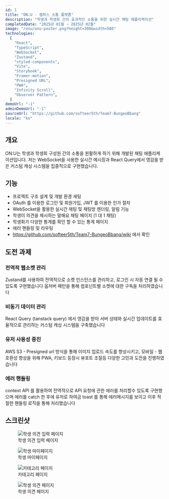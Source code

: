 ```yaml
---
id: 1
title: "ON:U - 캠퍼스 소통 플랫폼"
description: "학생과 학생회 간의 효과적인 소통을 위한 실시간 채팅 애플리케이션"
completedDate: "2025년 01월 ~ 2025년 02월"
image: "/onu/onu-poster.png?height=300&width=500"
technologies:
  [
    "React",
    "TypeScript",
    "WebSocket",
    "Zustand",
    "styled-components",
    "Vite",
    "Storybook",
    "Framer-motion",
    "Presigned URL",
    "PWA",
    "Infinity Scroll",
    "Observer Pattern",
  ]
demoUrl: "-1"
adminDemoUrl: "-1"
sourceUrl: "https://github.com/softeer5th/Team7-BungeoBbang"
locale: "ko"
---
```


## 개요

ON:U는 학생과 학생회 구성원 간의 소통을 원활하게 하기 위해 개발된 채팅 애플리케이션입니다. 저는 WebSocket을 사용한 실시간 메시징과 React Query에서 영감을 받은 커스텀 캐싱 시스템을 집중적으로 구현했습니다.

## 기능

- 프로젝트 구조 설계 및 개발 환경 세팅
- OAuth 를 이용한 로그인 및 회원가입, JWT 를 이용한 인가 절차
- WebSocket을 활용한 실시간 채팅 및 채팅방 렌더링, 알림 기능
- 학생이 의견을 제시하는 말해요 채팅 페이지 (1 대 1 채팅)
- 학생회가 다양한 통계를 확인 할 수 있는 통계 페이지
- 애러 핸들링 및 라우팅
- https://github.com/softeer5th/Team7-BungeoBbang/wiki 에서 확인

## 도전 과제

### 전역적 웹소켓 관리

Zustand를 사용하여 전역적으로 소켓 인스턴스를 관리하고, 로그인 시 자동 연결 될 수 있도록 구현했습니다
옵저버 패턴을 통해 컴포넌트별 소켓에 대한 구독을 처리하였습니다

### 비동기 데이터 관리

React Query (tanstack query) 에서 영감을 받아 서버 상태와 실시간 업데이트를 효율적으로 관리하는 커스텀 캐싱 시스템을 구축했습니다

### 유저 사용성 증진

AWS S3 - Presigned url 방식을 통해 이미지 업로드 속도를 향상시키고,
모바일 - 웹 호환성 향상을 위해 PWA, 키보드 등장시 뷰포트 조절등 다양한 고민과 도전을 진행하였습니다

### 에러 핸들링

context API 를 활용하여 전역적으로 API 요청에 관한 에러를 처리할수 있도록 구현했으며
에러를 catch 한 후에 유저로 하여금 toast 를 통해 에러메시지를 보이고 이후 적절한 핸들링 로직을 통해 처리했습니다

## 스크린샷

<div class="grid grid-cols-1 md:grid-cols-2 gap-4 my-6">
  <figure>
    <img src="/onu/student-opinion-entry.png" alt="학생 의견 입력 페이지" class="rounded-lg shadow-md" />
    <figcaption class="text-center text-sm text-gray-500 mt-2">학생 의견 입력 페이지</figcaption>
  </figure>
  
  <figure>
    <img src="/onu/student-my.png" alt="학생 마이페이지" class="rounded-lg shadow-md" />
    <figcaption class="text-center text-sm text-gray-500 mt-2">학생 마이페이지</figcaption>
  </figure>
  
  <figure>
    <img src="/onu/category.png" alt="카테고리 페이지" class="rounded-lg shadow-md" />
    <figcaption class="text-center text-sm text-gray-500 mt-2">카테고리 페이지</figcaption>
  </figure>
  
  <figure>
    <img src="/onu/onu-student-opinion.png" alt="학생 의견 페이지" class="rounded-lg shadow-md" />
    <figcaption class="text-center text-sm text-gray-500 mt-2">학생 의견 페이지</figcaption>
  </figure>
</div>
